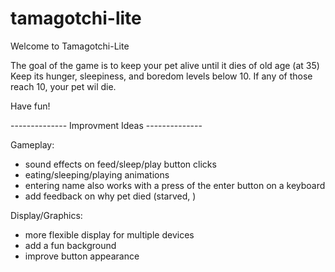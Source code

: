 # tamagotchi-lite

Welcome to Tamagotchi-Lite

The goal of the game is to keep your pet alive until it dies of old age (at 35)
Keep its hunger, sleepiness, and boredom levels below 10. If any of those reach 10, your pet wil die.

Have fun!



-------------- Improvment Ideas --------------

Gameplay:

- sound effects on feed/sleep/play button clicks
- eating/sleeping/playing animations
- entering name also works with a press of the enter button on a keyboard
- add feedback on why pet died (starved, )

Display/Graphics:
- more flexible display for multiple devices
- add a fun background
- improve button appearance